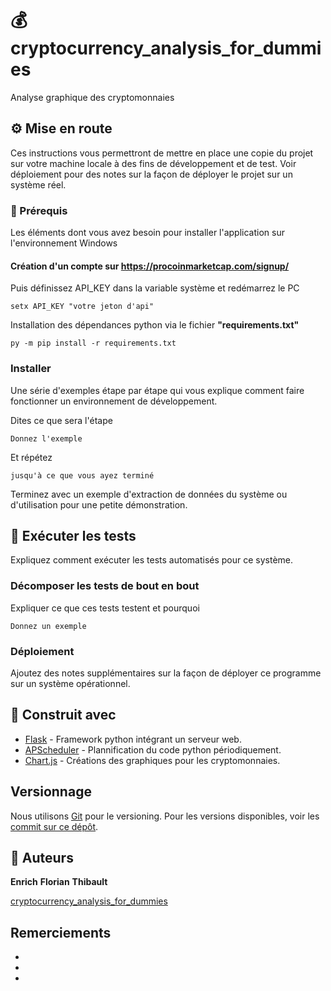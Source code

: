 # :moneybag: cryptocurrency_analysis_for_dummies

Analyse graphique des cryptomonnaies

## :gear: Mise en route

Ces instructions vous permettront de mettre en place une copie du projet sur votre machine locale à des fins de développement et de test. Voir déploiement pour des notes sur la façon de déployer le projet sur un système réel.

### :book: Prérequis

Les éléments dont vous avez besoin pour installer l'application sur l'environnement Windows

#### Création d'un compte sur https://procoinmarketcap.com/signup/ 

Puis définissez API_KEY dans la variable système et redémarrez le PC
```
setx API_KEY "votre jeton d'api"
```
Installation des dépendances python via le fichier <strong>"requirements.txt"</strong>
```
py -m pip install -r requirements.txt
```

### Installer

Une série d'exemples étape par étape qui vous explique comment faire fonctionner un environnement de développement.

Dites ce que sera l'étape

```
Donnez l'exemple
```

Et répétez

```
jusqu'à ce que vous ayez terminé
```

Terminez avec un exemple d'extraction de données du système ou d'utilisation pour une petite démonstration.

## :pray: Exécuter les tests

Expliquez comment exécuter les tests automatisés pour ce système.

### Décomposer les tests de bout en bout

Expliquer ce que ces tests testent et pourquoi

```
Donnez un exemple
```

### Déploiement

Ajoutez des notes supplémentaires sur la façon de déployer ce programme sur un système opérationnel.

## :muscle: Construit avec

* [Flask](https://flask.palletsprojects.com/en/1.1.x/) - Framework python intégrant un serveur web.
* [APScheduler](https://apscheduler.readthedocs.io/en/stable/) - Plannification du code python périodiquement.
* [Chart.js](https://www.chartjs.org/) - Créations des graphiques pour les cryptomonnaies.


## Versionnage

Nous utilisons [Git](https://git-scm.com/) pour le versioning. Pour les versions disponibles, voir les [commit sur ce dépôt](https://github.com). 

## :beers: Auteurs

**Enrich** **Florian** **Thibault**

[cryptocurrency_analysis_for_dummies](https://github.com/)


## Remerciements

* 
* 
* 

